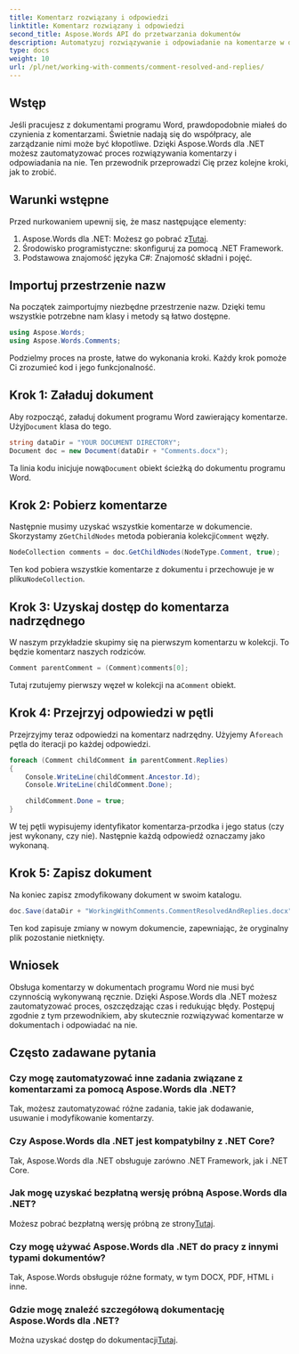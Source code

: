 ```yaml
---
title: Komentarz rozwiązany i odpowiedzi
linktitle: Komentarz rozwiązany i odpowiedzi
second_title: Aspose.Words API do przetwarzania dokumentów
description: Automatyzuj rozwiązywanie i odpowiadanie na komentarze w dokumentach Word za pomocą Aspose.Words dla .NET. W zestawie instrukcja krok po kroku.
type: docs
weight: 10
url: /pl/net/working-with-comments/comment-resolved-and-replies/
---
```

## Wstęp

Jeśli pracujesz z dokumentami programu Word, prawdopodobnie miałeś do czynienia z komentarzami. Świetnie nadają się do współpracy, ale zarządzanie nimi może być kłopotliwe. Dzięki Aspose.Words dla .NET możesz zautomatyzować proces rozwiązywania komentarzy i odpowiadania na nie. Ten przewodnik przeprowadzi Cię przez kolejne kroki, jak to zrobić.

## Warunki wstępne

Przed nurkowaniem upewnij się, że masz następujące elementy:

1.  Aspose.Words dla .NET: Możesz go pobrać z[Tutaj](https://releases.aspose.com/words/net/).
2. Środowisko programistyczne: skonfiguruj za pomocą .NET Framework.
3. Podstawowa znajomość języka C#: Znajomość składni i pojęć.

## Importuj przestrzenie nazw

Na początek zaimportujmy niezbędne przestrzenie nazw. Dzięki temu wszystkie potrzebne nam klasy i metody są łatwo dostępne.

```csharp
using Aspose.Words;
using Aspose.Words.Comments;
```

Podzielmy proces na proste, łatwe do wykonania kroki. Każdy krok pomoże Ci zrozumieć kod i jego funkcjonalność.

## Krok 1: Załaduj dokument

 Aby rozpocząć, załaduj dokument programu Word zawierający komentarze. Użyj`Document` klasa do tego.

```csharp
string dataDir = "YOUR DOCUMENT DIRECTORY";
Document doc = new Document(dataDir + "Comments.docx");
```

 Ta linia kodu inicjuje nową`Document` obiekt ścieżką do dokumentu programu Word.

## Krok 2: Pobierz komentarze

 Następnie musimy uzyskać wszystkie komentarze w dokumencie. Skorzystamy z`GetChildNodes` metoda pobierania kolekcji`Comment` węzły.

```csharp
NodeCollection comments = doc.GetChildNodes(NodeType.Comment, true);
```

Ten kod pobiera wszystkie komentarze z dokumentu i przechowuje je w pliku`NodeCollection`.

## Krok 3: Uzyskaj dostęp do komentarza nadrzędnego

W naszym przykładzie skupimy się na pierwszym komentarzu w kolekcji. To będzie komentarz naszych rodziców.

```csharp
Comment parentComment = (Comment)comments[0];
```

 Tutaj rzutujemy pierwszy węzeł w kolekcji na a`Comment` obiekt.

## Krok 4: Przejrzyj odpowiedzi w pętli

 Przejrzyjmy teraz odpowiedzi na komentarz nadrzędny. Użyjemy A`foreach` pętla do iteracji po każdej odpowiedzi.

```csharp
foreach (Comment childComment in parentComment.Replies)
{
    Console.WriteLine(childComment.Ancestor.Id);
    Console.WriteLine(childComment.Done);

    childComment.Done = true;
}
```

W tej pętli wypisujemy identyfikator komentarza-przodka i jego status (czy jest wykonany, czy nie). Następnie każdą odpowiedź oznaczamy jako wykonaną.

## Krok 5: Zapisz dokument

Na koniec zapisz zmodyfikowany dokument w swoim katalogu.

```csharp
doc.Save(dataDir + "WorkingWithComments.CommentResolvedAndReplies.docx");
```

Ten kod zapisuje zmiany w nowym dokumencie, zapewniając, że oryginalny plik pozostanie nietknięty.

## Wniosek

Obsługa komentarzy w dokumentach programu Word nie musi być czynnością wykonywaną ręcznie. Dzięki Aspose.Words dla .NET możesz zautomatyzować proces, oszczędzając czas i redukując błędy. Postępuj zgodnie z tym przewodnikiem, aby skutecznie rozwiązywać komentarze w dokumentach i odpowiadać na nie.

## Często zadawane pytania

### Czy mogę zautomatyzować inne zadania związane z komentarzami za pomocą Aspose.Words dla .NET?  
Tak, możesz zautomatyzować różne zadania, takie jak dodawanie, usuwanie i modyfikowanie komentarzy.

### Czy Aspose.Words dla .NET jest kompatybilny z .NET Core?  
Tak, Aspose.Words dla .NET obsługuje zarówno .NET Framework, jak i .NET Core.

### Jak mogę uzyskać bezpłatną wersję próbną Aspose.Words dla .NET?  
 Możesz pobrać bezpłatną wersję próbną ze strony[Tutaj](https://releases.aspose.com/).

### Czy mogę używać Aspose.Words dla .NET do pracy z innymi typami dokumentów?  
Tak, Aspose.Words obsługuje różne formaty, w tym DOCX, PDF, HTML i inne.

### Gdzie mogę znaleźć szczegółową dokumentację Aspose.Words dla .NET?  
 Można uzyskać dostęp do dokumentacji[Tutaj](https://reference.aspose.com/words/net/).